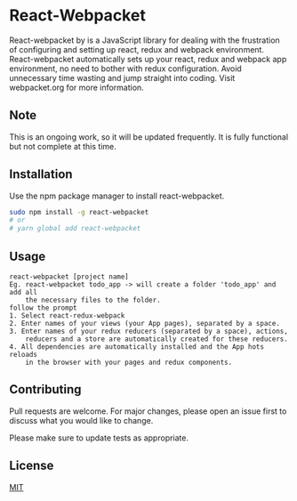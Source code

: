 # React-Webpacket

React-webpacket by is a JavaScript library for dealing with the frustration of configuring and setting up react, redux and webpack environment. React-webpacket automatically sets up your react, redux and webpack app environment, no need to bother with redux configuration. Avoid unnecessary time wasting and jump straight into coding. Visit webpacket.org for more information.

## Note
This is an ongoing work, so it will be updated frequently. It is fully functional but not complete at this time.

## Installation

Use the npm package manager to install react-webpacket.

```bash
sudo npm install -g react-webpacket
# or
# yarn global add react-webpacket
```

## Usage
```node
react-webpacket [project name]
Eg. react-webpacket todo_app -> will create a folder 'todo_app' and add all 
    the necessary files to the folder.
follow the prompt
1. Select react-redux-webpack
2. Enter names of your views (your App pages), separated by a space.
3. Enter names of your redux reducers (separated by a space), actions, 
    reducers and a store are automatically created for these reducers.
4. All dependencies are automatically installed and the App hots reloads
    in the browser with your pages and redux components.
```

## Contributing
Pull requests are welcome. For major changes, please open an issue first to discuss what you would like to change.

Please make sure to update tests as appropriate.

## License
[MIT](https://choosealicense.com/licenses/mit/)